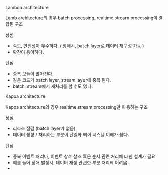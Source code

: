 Lambda architecture

Lamb architecture의 경우 batch processing, realtime stream processing이 결합된 구조

장점
 -  속도, 안전성이 우수하다. ( 장애시, batch layer로 데이터 재구성 가능 )
 -  확장이 용이하다.

단점
  -  중복 모듈이 많아진다.
  -  같은 코드가 batch layer, stream layer에 중복 된다.
  -  batch, stream에서 재처리를 할 수도 있다.

Kappa architecture

Kappa architecture의 경우 realtime stream processing만 이용하는 구조

장점
  -  리소스 절감 (batch layer가 없음)
  -  데이터 생성 / 처리하는 부분이 단일화 되어 시스템 이해가 쉽다.

단점
  -  중복 이벤트 처리나, 이벤트 상호 참조 혹은 순서 관련 처리에 대한 설계가 필요
  -  예를 들어 장애 발생시, 데이터 재생 관련한 부분 처리의 어려움.
  -  
